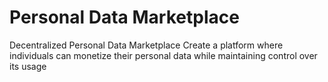 # Personal Data Marketplace

Decentralized Personal Data Marketplace Create a platform where individuals can monetize their personal data while maintaining control over its usage
